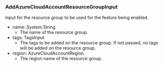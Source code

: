 ### AddAzureCloudAccountResourceGroupInput
Input for the resource group to be used for the feature being enabled.

- name: System.String
  - The name of the resource group.
- tags: TagsInput
  - The tags to be added on the resource group. If not passed, no tags will be added on the resource group.
- region: AzureCloudAccountRegion
  - The region name of the resource group.

